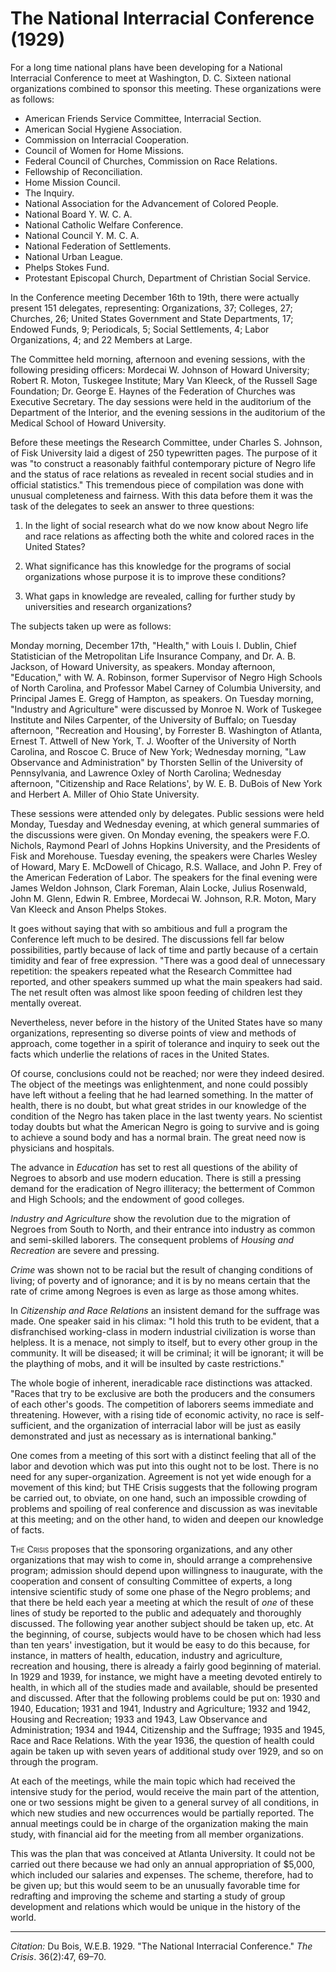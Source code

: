 <!--
title:   The National Interracial Conference
author:  Du Bois, W.E.B.
journal: The Crisis
year:    1929
volume:  36
issue:   2
pages:   47, 69-70
-->

# The National Interracial Conference (1929)

For a long time national plans have been developing for a National Interracial Conference to meet at Washington, D. C. Sixteen national organizations combined to sponsor this meeting. These organizations were as follows: 

- American Friends Service Committee, Interracial Section.
- American Social Hygiene Association. 
- Commission on Interracial Cooperation. 
- Council of Women for Home Missions.
- Federal Council of Churches, Commission on Race Relations. 
- Fellowship of Reconciliation. 
- Home Mission Council. 
- The Inquiry. 
- National Association for the Advancement of Colored People. 
- National Board Y. W. C. A. 
- National Catholic Welfare Conference. 
- National Council Y. M. C. A. 
- National Federation of Settlements. 
- National Urban League. 
- Phelps Stokes Fund. 
- Protestant Episcopal Church, Department of Christian Social Service. 

In the Conference meeting December 16th to 19th, there were actually present 151 delegates, representing: Organizations, 37; Colleges, 27; Churches, 26; United States Government and State Departments, 17; Endowed Funds, 9; Periodicals, 5; Social Settlements, 4; Labor Organizations, 4; and 22 Members at Large. 

The Committee held morning, afternoon and evening sessions, with the following presiding officers: Mordecai W. Johnson of Howard University; Robert R. Moton, Tuskegee Institute; Mary Van Kleeck, of the Russell Sage Foundation; Dr. George E. Haynes of the Federation of Churches was Executive Secretary. The day sessions were held in the auditorium of the Department of the Interior, and the evening sessions in the auditorium of the Medical School of Howard University. 

Before these meetings the Research Committee, under Charles S. Johnson, of Fisk University laid a digest of 250 typewritten pages. The purpose of it was "to construct a reasonably faithful contemporary picture of Negro life and the status of race relations as revealed in recent social studies and in official statistics." This tremendous piece of compilation was done with unusual completeness and fairness. With this data before them it was the task of the delegates to seek an answer to three questions: 

1. In the light of social research what do we now know about Negro life and race relations as affecting both the white and colored races in the United States? 

2. What significance has this knowledge for the programs of social organizations whose purpose it is to improve these conditions? 

3. What gaps in knowledge are revealed, calling for further study by universities and research organizations? 

 
The subjects taken up were as follows: 

Monday morning, December 17th, "Health," with Louis I. Dublin, Chief Statistician of the Metropolitan Life Insurance Company, and Dr. A. B. Jackson, of Howard University, as speakers. Monday afternoon, "Education," with W. A. Robinson, former Supervisor of Negro High Schools of North Carolina, and Professor Mabel Carney of Columbia University, and Principal James E. Gregg of Hampton, as speakers. On Tuesday morning, "Industry and Agriculture" were discussed by Monroe N. Work of Tuskegee Institute and Niles Carpenter, of the University of Buffalo; on Tuesday afternoon, "Recreation and Housing', by Forrester B. Washington of Atlanta, Ernest T. Attwell of New York, T. J. Woofter of the University of North Carolina, and Roscoe C. Bruce of New York; Wednesday morning, "Law Observance and Administration" by Thorsten Sellin of the University of Pennsylvania, and Lawrence Oxley of North Carolina; Wednesday afternoon, "Citizenship and Race Relations', by W. E. B. DuBois of New York and Herbert A. Miller of Ohio State University. 

These sessions were attended only by delegates. Public sessions were held Monday, Tuesday and Wednesday evening, at which general summaries of the discussions were given. On Monday evening, the speakers were F.O. Nichols, Raymond Pearl of Johns Hopkins University, and the Presidents of Fisk and Morehouse. Tuesday evening, the speakers were Charles Wesley of Howard, Mary E. McDowell of Chicago, R.S. Wallace, and John P. Frey of the American Federation of Labor. The speakers for the final evening were James Weldon Johnson, Clark Foreman, Alain Locke, Julius Rosenwald, John M. Glenn, Edwin R. Embree, Mordecai W. Johnson, R.R. Moton, Mary Van Kleeck and Anson Phelps Stokes. 

It goes without saying that with so ambitious and full a program the Conference left much to be desired. The discussions fell far below possibilities, partly because of lack of time and partly because of a certain timidity and fear of free expression. "There was a good deal of unnecessary repetition: the speakers repeated what the Research Committee had reported, and other speakers summed up what the main speakers had said. The net result often was almost like spoon feeding of children lest they mentally overeat. 

Nevertheless, never before in the history of the United States have so many organizations, representing so diverse points of view and methods of approach, come together in a spirit of tolerance and inquiry to seek out the facts which underlie the relations of races in the United States. 

Of course, conclusions could not be reached; nor were they indeed desired. The object of the meetings was enlightenment, and none could possibly have left without a feeling that he had learned something. In the matter of health, there is no doubt, but what great strides in our knowledge of the condition of the Negro has taken place in the last twenty years. No scientist today doubts but what the American Negro is going to survive and is going to achieve a sound body and has a normal brain. The great need now is physicians and hospitals. 

The advance in *Education* has set to rest all questions of the ability of Negroes to absorb and use modern education. There is still a pressing demand for the eradication of Negro illiteracy; the betterment of Common and High Schools; and the endowment of good colleges. 

*Industry and Agriculture* show the revolution due to the migration of Negroes from South to North, and their entrance into industry as common and semi-skilled laborers. The consequent problems of *Housing and Recreation* are severe and pressing. 

*Crime* was shown not to be racial but the result of changing conditions of living; of poverty and of ignorance; and it is by no means certain that the rate of crime among Negroes is even as large as those among whites. 

In *Citizenship and Race Relations* an insistent demand for the suffrage was made. One speaker said in his climax: "I hold this truth to be evident, that a disfranchised working-class in modern industrial civilization is worse than helpless. It is a menace, not simply to itself, but to every other group in the community. It will be diseased; it will be criminal; it will be ignorant; it will be the plaything of mobs, and it will be insulted by caste restrictions." 

The whole bogie of inherent, ineradicable race distinctions was attacked. "Races that try to be exclusive are both the producers and the consumers of each other's goods. The competition of laborers seems immediate and threatening. However, with a rising tide of economic activity, no race is self-sufficient, and the organization of interracial labor will be just as easily demonstrated and just as necessary as is international banking." 

One comes from a meeting of this sort with a distinct feeling that all of the labor and devotion which was put into this ought not to be lost. There is no need for any super-organization. Agreement is not yet wide enough for a movement of this kind; but THE Crisis suggests that the following program be carried out, to obviate, on one hand, such an impossible crowding of problems and spoiling of real conference and discussion as was inevitable at this meeting; and on the other hand, to widen and deepen our knowledge of facts. 

<span style="font-variant:small-caps;">The Crisis</span> proposes that the sponsoring organizations, and any other organizations that may wish to come in, should arrange a comprehensive program; admission should depend upon willingness to inaugurate, with the cooperation and consent of consulting Committee of experts, a long intensive scientific study of some one phase of the Negro problems; and that there be held each year a meeting at which the result of *one* of these lines of study be reported to the public and adequately and thoroughly discussed. The following year another subject should be taken up, etc. At the beginning, of course, subjects would have to be chosen which had less than ten years' investigation, but it would be easy to do this because, for instance, in matters of health, education, industry and agriculture, recreation and housing, there is already a fairly good beginning of material. In 1929 and 1939, for instance, we might have a meeting devoted entirely to health, in which all of the studies made and available, should be presented and discussed. After that the following problems could be put on: 1930 and 1940, Education; 1931 and 1941, Industry and Agriculture; 1932 and 1942, Housing and Recreation; 1933 and 1943, Law Observance and Administration; 1934 and 1944, Citizenship and the Suffrage; 1935 and 1945, Race and Race Relations. With the year 1936, the question of health could again be taken up with seven years of additional study over 1929, and so on through the program. 

At each of the meetings, while the main topic which had received the intensive study for the period, would receive the main part of the attention, one or two sessions might be given to a general survey of all conditions, in which new studies and new occurrences would be partially reported. The annual meetings could be in charge of the organization making the main study, with financial aid for the meeting from all member organizations. 

This was the plan that was conceived at Atlanta University. It could not be carried out there because we had only an annual appropriation of $5,000, which included our salaries and expenses. The scheme, therefore, had to be given up; but this would seem to be an unusually favorable time for redrafting and improving the scheme and starting a study of group development and relations which would be unique in the history of the world. 

______________
*Citation:* Du Bois, W.E.B. 1929. "The National Interracial Conference." *The Crisis*. 36(2):47, 69&ndash;70.